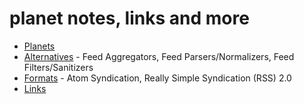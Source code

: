 # planet notes, links and more


- [Planets](PLANETS.md)
- [Alternatives](ALTERNATIVES.md) - Feed Aggregators, Feed Parsers/Normalizers, Feed Filters/Sanitizers
- [Formats](FORMATS.md) - Atom Syndication, Really Simple Syndication (RSS) 2.0
- [Links](LINKS.md)
